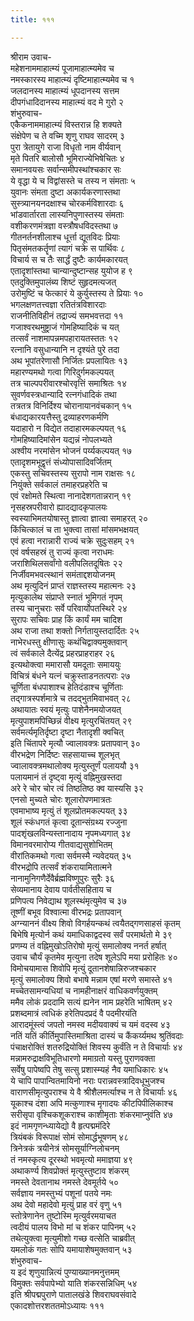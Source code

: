 ```yaml
---
title: १११

---
```

श्रीराम उवाच-  
महेशनाममाहात्म्यं पूजामाहात्म्यमेव च  
नमस्कारस्य माहात्म्यं दृष्टिमाहात्म्यमेव च १  
जलदानस्य माहात्म्यं धूपदानस्य सत्तम  
दीपगंधादिदानस्य माहात्म्यं वद मे गुरो २  
शंभुरुवाच-  
एकैकनाममाहात्म्यं विस्तरान्न हि शक्यते  
संक्षेपेण च ते वच्मि शृणु राघव सादरम् ३  
पुरा त्रेतायुगे राजा विधृतो नाम वीर्यवान्  
मृते पितरि बालोसौ भूमिराज्येभिषेचितः ४  
समानवयसः सर्वान्समीपस्थांश्चकार सः  
ये वृद्धा ये च विद्वांसस्ते च तस्य न संमताः ५  
युवानः संमता दुष्टा अकार्यकरणास्तथा  
सुस्त्र्यानयनदक्षाश्च चोरकर्मविशारदाः ६  
भांडवार्तारता लास्यनिपुणास्तस्य संमताः  
वशीकरणमंत्रज्ञा वस्त्रौषधविदस्तथा ७  
गीतनर्तनशीलाश्च धूर्त्ता द्यूतविदः प्रियाः  
पितृसंमतकर्तॄणां त्यागं चक्रे स पार्थिवः ८  
विचार्य स च तैः सार्द्धं दुष्टैः कार्यमकारयत्  
एतादृशांस्तथा चान्यान्दुष्टान्सह युयोज ह ९  
एतदुक्तिमुपालंब्य शिष्टं सुहृदमत्यजत्  
उरोमुष्टिं च फेत्कारं ये कुर्युस्तस्य ते प्रियाः १०  
भगलक्षणतत्त्वज्ञा रतितंत्रविशारदाः  
राजनीतिविहीनं तद्राज्यं समभवत्तदा ११  
गजाश्वरथमुष्ट्राजं गोमहिष्यादिकं च यत्  
तत्सर्वं नाशमापन्नमपहारायतस्ततः १२  
रत्नानि वसुधान्यानि न दृश्यंते पुरे तदा  
अथ भूपांतरेणासौ निर्जितः प्रपलायितः १३  
महारण्यमथो गत्वा गिरिदुर्गमकल्पयत्  
तत्र चाल्पपरीवारश्चोरवृत्तिं समाश्रितः १४  
सुवर्णवस्त्रधान्यादि रत्नगंधादिकं तथा  
तत्रतत्र विनिर्दिश्य चोरानायानवंचकान् १५  
बंधाद्यकारयत्तैस्तु द्रव्याहरणकर्मणि  
यदाहारो न विद्येत तदाहारमकल्पयत् १६  
गोमहिष्यादिमांसेन यद्यन्नं नोपलभ्यते  
अश्वीय नरमांसेन भोजनं पर्य्यकल्पयत् १७  
एतादृशमभूद्वृत्तं संध्योपासादिवर्जितम्  
एकस्तु सचिवस्तस्य सुरापो नाम राक्षसः १८  
नियुंक्ते सर्वकालं तमाहरप्रहरेति च  
एवं रक्षोमते स्थित्वा नानादेशगतान्नरान् १९  
नृसहस्रपरीवारो ह्यादद्यादकृपालयः  
स्वस्याभिमतयोषास्तु ज्ञात्वा ज्ञात्वा समाहरत् २०  
किंचित्कालं च ता भुक्त्वा तासां मांसमभक्षयत्  
एवं हत्वा नरान्नारी राज्यं चक्रे सुदुःसहम् २१  
एवं वर्षसहस्रं तु राज्यं कृत्वा नराधमः  
जराशिथिलसर्वांगो वलीपलितदूषितः २२  
निर्जीवमभवत्स्थानं समंताद्दशयोजनम्  
अथ मृत्युदिनं प्राप्तं राज्ञस्तस्य महात्मनः २३  
मृत्युकालेथ संप्राप्ते स्नातं भूमिगतं नृपम्  
तस्य चानुचराः सर्वे परिवार्योपतस्थिरे २४  
सुरापः सचिवः प्राह किं कार्यं मम चादिश  
अथ राजा तथा शक्तो निर्गतायुस्तदार्दितः २५  
नाभेरधस्तु क्षीणासुः कथंचिद्वाक्यमुक्तवान्  
त्वं सर्वकाले दैत्येंद्र प्रहरप्राहराहर २६  
इत्यथोक्त्वा ममारासौ यमदूताः समाययुः  
विचित्रं बंधने यत्नं चक्रुस्ताडनतत्पराः २७  
चूर्णिता बंधपाशाश्च हेतिदंडाश्च चूर्णिताः  
तद्गात्रस्पर्शमात्रे च तदद्भुतमिवाभवत् २८  
अथायातः स्वयं मृत्युः पाशेनैनमयोजयत्  
मृत्युपाशमपिच्छिन्नं वीक्ष्य मृत्युरचिंतयत् २९  
सर्वमर्त्यमृतिर्दृष्टा दृष्टा नैतादृशी क्वचित्  
इति चिंतापरे मृत्यौ ज्वालावक्त्रः प्रतापवान् ३०  
वीरभद्रेण निर्दिष्टः सहसायाच्च शूलभृत्  
ज्वालावक्त्रमथालोक्य मृत्युस्तूर्णं पलाययौ ३१  
पलायमानं तं दृष्ट्वा मृत्युं वह्निमुखस्तदा  
अरे रे चोर चोर त्वं तिष्ठतिष्ठ क्व यास्यसि ३२  
एनसो मुच्यते चोरः शूलारोपणमात्रतः  
एवमाभाष्य मृत्युं तं शूलप्रोतमकल्पयत् ३३  
शूलं स्कंधगतं कृत्वा दूतान्संग्रथ्य रज्जुना  
पादशृंखलविन्यस्तानादाय नृपमध्यगात् ३४  
विमानवरमारोप्य गीतवाद्यसुशोभितम्  
वीरांतिकमथो गत्वा सर्वमस्मै न्यवेदयत् ३५  
वीरभद्रोपि तत्सर्वं शंकरायामितात्मने  
नानामुनिगणैर्देवैर्ब्रह्मविष्णुपुरः सुरैः ३६  
सेव्यमानाय देवाय पार्वतीसहिताय च  
प्रणिपत्य निवेद्याथ शूलस्थंमृत्युमेव च ३७  
तूष्णीं बभूव विश्वात्मा वीरभद्रः प्रतापवान्  
अग्न्याननं वीक्ष्य शिवो विगर्हयन्कथं त्वयैतद्गणसाहसं कृतम्  
बिभेषि मृत्योर्न कथं यमाधिकाद्वदस्व सर्वं परमार्थतो मे ३९  
प्रणम्य तं वह्निमुखोऽतिरोषो मृत्युं समालोक्य ननर्त हर्षात्  
उवाच चौर्यं कृतमेव मृत्युना तदेष शूलेऽपि मया प्ररोहितः ४०  
विमोचयामास शिवोपि मृत्युं दूतानशेषान्निरुजश्चकार  
मृत्युं समालोक्य शिवो बभाषे मन्नाम एषां मरणे समास्ते ४१  
मच्चेतसामन्यधियां च नामहीनाक्षरं वाधिकवर्णयुक्तम्  
ममैव लोकं प्रददामि सत्यं ह्यनेन नाम प्रहरेति भाषितम् ४२  
प्रशब्दमात्रं त्वधिकं हरेतिपदप्रदं वै पदमीरयंति  
आरादमूंस्त्वं जपतो नमस्व मदीयवाक्यं च यमं वदस्व ४३  
नतिं यतिं कीर्तिमुपास्तिमाश्रिता दास्यं च कैंकर्य्यमथ श्रुतिंवदाः  
पंचाक्षरोक्तिं शतरुद्रियोक्तिं शिवस्य कुर्वंति न ते विचार्याः ४४  
मन्नामरुद्राक्षविभूतिधारणो ममाग्रतो यस्तु पुराणवक्ता  
सर्वेषु पापेष्वपि तेषु सत्सु प्रशास्म्यहं नैव यमाधिकारः ४५  
ये चापि पापान्वितमायिनो नराः परान्नवस्त्रादिवधूभुजश्च  
वाराणसीमृत्युपराश्च ये वै श्रीशैलमर्त्याश्च न ते विचार्याः ४६  
यूकाश्च दंशा अपि मत्कुणाश्च मृगादयः कीटपिपीलिकाश्च  
सरीसृपा वृश्चिकशूकराश्च काशीमृताः शंकरमाप्नुवंति ४७  
इदं नामगृणन्ध्यायेद्यो वै हृत्पद्ममंदिरे  
त्रियंबकं विरूपाक्षं सोमं सोमार्द्धभूषणम् ४८  
त्रिनेत्रकं त्रयीनेत्रं सोमसूर्याग्निलोचनम्  
तं नमस्कृत्य दूरस्थो भवमृत्यो ममाज्ञया ४९  
अथाकर्ण्य शिवप्रोक्तं मृत्युस्तुष्टाव शंकरम्  
नमस्ते देवतानाथ नमस्ते देवमूर्तये ५०  
सर्वज्ञाय नमस्तुभ्यं पशूनां पतये नमः  
अथ देवो महादेवो मृत्युं प्राह वरं वृणु ५१  
स्तोत्रेणानेन तुष्टोस्मि मृत्युर्वरमयाचत  
त्वदीयं पालय विभो मां च शंकर पापिनम् ५२  
तथेत्युक्त्वा मृत्युमीशो गच्छ वत्सेति चाब्रवीत्  
यमलोकं गतः सोपि यमायाशेषमुक्तवान् ५३  
शंभुरुवाच-  
य इदं शृणुयान्नित्यं पुण्याख्यानमनुत्तमम्  
विमुक्तः सर्वपापेभ्यो याति शंकरसन्निधिम् ५४  
इति श्रीपद्मपुराणे पातालखंडे शिवराघवसंवादे  
एकादशोत्तरशततमोऽध्यायः १११